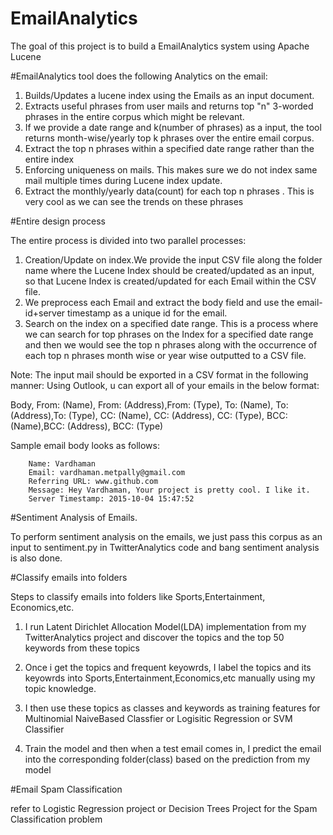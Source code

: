 # EmailAnalytics
The goal of this project is to build a EmailAnalytics system using Apache Lucene

#EmailAnalytics tool does the following Analytics on the email:

1. Builds/Updates a lucene index using the Emails as an input document.
2. Extracts useful phrases from user mails and returns top "n" 3-worded phrases in the entire corpus which might be relevant.
3. If we provide a date range and k(number of phrases) as a input, the tool returns month-wise/yearly top k phrases over the entire email corpus.
4. Extract the top n phrases within a specified date range rather than the entire index
5. Enforcing uniqueness on mails. This makes sure we do not index same mail multiple times during Lucene index update.
6. Extract the monthly/yearly data(count) for each top n phrases . This is very cool as we can see the trends on these phrases


#Entire design process

The entire process is divided into two parallel processes:

  1. Creation/Update on index.We provide the input CSV file along the folder name where the Lucene Index should be created/updated as an input, so that Lucene Index is created/updated for each Email within the CSV file.
  2. We preprocess each Email and extract the body field and use the email-id+server timestamp as a unique id for the email.
  2. Search on the index on a specified date range. This is a process where we can search for top phrases on the Index for a specified date range and then we would see the top n phrases along with the occurrence of each top n phrases month wise or year wise outputted to a CSV file.

Note: The input mail should be exported in a CSV format in the following manner:
Using Outlook, u can export all of your emails in the below format:

Body,	From: (Name),	From: (Address),From: (Type),	To: (Name),	To: (Address),To: (Type),	CC: (Name),	CC: (Address),	CC: (Type),	BCC: (Name),BCC: (Address),	BCC: (Type)

Sample email body looks as follows:

        Name: Vardhaman
        Email: vardhaman.metpally@gmail.com 
        Referring URL: www.github.com 
        Message: Hey Vardhaman, Your project is pretty cool. I like it.
        Server Timestamp: 2015-10-04 15:47:52 

#Sentiment Analysis of Emails.

To perform sentiment analysis on the emails, we just pass this corpus as an input to sentiment.py in TwitterAnalytics code and bang sentiment analysis is also done.

#Classify emails into folders

Steps to  classify emails into folders like Sports,Entertainment, Economics,etc. 

1. I run Latent Dirichlet Allocation Model(LDA) implementation from my TwitterAnalytics project and discover the topics and the top 50 keywords from these topics

2. Once i get the topics and frequent keyowrds, I label the topics and its keyowrds into Sports,Entertainment,Economics,etc manually using my topic knowledge.

3. I then use these topics as classes and keywords as training features for Multinomial NaiveBased Classfier or Logisitic Regression or SVM Classifier 

4. Train the model and then when a test email comes in, I predict the email into the corresponding folder(class) based on the prediction from my model

#Email Spam Classification 

refer to Logistic Regression project or Decision Trees Project for the Spam Classification problem



